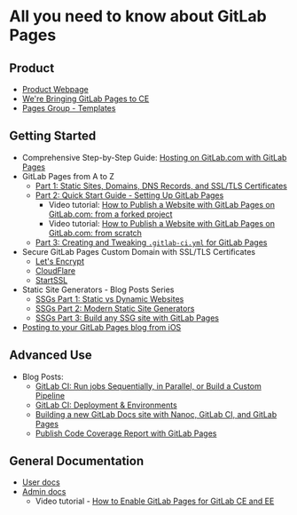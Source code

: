 # All you need to know about GitLab Pages

## Product

- [Product Webpage](https://pages.gitlab.io)
- [We're Bringing GitLab Pages to CE](https://about.gitlab.com/2016/12/24/were-bringing-gitlab-pages-to-community-edition/)
- [Pages Group - Templates](https://gitlab.com/pages)

## Getting Started

- Comprehensive Step-by-Step Guide: [Hosting on GitLab.com with GitLab Pages](https://about.gitlab.com/2016/04/07/gitlab-pages-setup/)
- GitLab Pages from A to Z
  - [Part 1: Static Sites, Domains, DNS Records, and SSL/TLS Certificates](pages_static_sites_domains_dns_records_ssl_tls_certificates.html)
  - [Part 2: Quick Start Guide - Setting Up GitLab Pages](pages_quick_start_guide.html)
      - Video tutorial: [How to Publish a Website with GitLab Pages on GitLab.com: from a forked project](#LINK)
      - Video tutorial: [How to Publish a Website with GitLab Pages on GitLab.com: from scratch](#LINK)
  - [Part 3: Creating and Tweaking `.gitlab-ci.yml` for GitLab Pages](pages_creating_and_tweaking_gitlab-ci.html)
- Secure GitLab Pages Custom Domain with SSL/TLS Certificates
  - [Let's Encrypt](https://about.gitlab.com/2016/04/11/tutorial-securing-your-gitlab-pages-with-tls-and-letsencrypt/)
  - [CloudFlare](https://about.gitlab.com/2017/02/07/setting-up-gitlab-pages-with-cloudflare-certificates/)
  - [StartSSL](https://about.gitlab.com/2016/06/24/secure-gitlab-pages-with-startssl/)
- Static Site Generators - Blog Posts Series
  - [SSGs Part 1: Static vs Dynamic Websites](https://about.gitlab.com/2016/06/03/ssg-overview-gitlab-pages-part-1-dynamic-x-static/)
  - [SSGs Part 2: Modern Static Site Generators](https://about.gitlab.com/2016/06/10/ssg-overview-gitlab-pages-part-2/)
  - [SSGs Part 3: Build any SSG site with GitLab Pages](https://about.gitlab.com/2016/06/17/ssg-overview-gitlab-pages-part-3-examples-ci/)
- [Posting to your GitLab Pages blog from iOS](https://about.gitlab.com/2016/08/19/posting-to-your-gitlab-pages-blog-from-ios/)

## Advanced Use

- Blog Posts:
  - [GitLab CI: Run jobs Sequentially, in Parallel, or Build a Custom Pipeline](https://about.gitlab.com/2016/07/29/the-basics-of-gitlab-ci/)
  - [GitLab CI: Deployment & Environments](https://about.gitlab.com/2016/08/26/ci-deployment-and-environments/)
  - [Building a new GitLab Docs site with Nanoc, GitLab CI, and GitLab Pages](https://about.gitlab.com/2016/12/07/building-a-new-gitlab-docs-site-with-nanoc-gitlab-ci-and-gitlab-pages/)
  - [Publish Code Coverage Report with GitLab Pages](https://about.gitlab.com/2016/11/03/publish-code-coverage-report-with-gitlab-pages/)

## General Documentation

- [User docs](../user/project/pages/)
- [Admin docs](administration.html)
  - Video tutorial - [How to Enable GitLab Pages for GitLab CE and EE](https://youtu.be/dD8c7WNcc6s)
